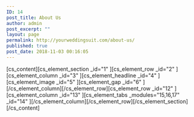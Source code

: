 ```yaml
---
ID: 14
post_title: About Us
author: admin
post_excerpt: ""
layout: page
permalink: http://yourweddingsuit.com/about-us/
published: true
post_date: 2018-11-03 00:16:05
---
```

[cs_content][cs_element_section _id="1" ][cs_element_row _id="2" ][cs_element_column _id="3" ][cs_element_headline _id="4" ][cs_element_image _id="5" ][cs_element_gap _id="6" ][/cs_element_column][/cs_element_row][cs_element_row _id="12" ][cs_element_column _id="13" ][cs_element_tabs _modules="15,16,17" _id="14" ][/cs_element_column][/cs_element_row][/cs_element_section][/cs_content]